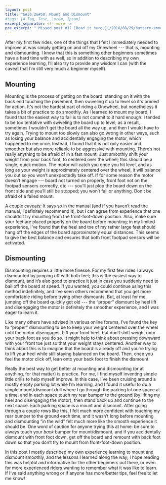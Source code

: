 ```yaml
---
layout: post
title: "&#35;2&#58; Mount and Dismount"
#tags: [A Tag, Test, Lorem, Ipsum]
excerpt_separator: <!--more-->
pre_excerpt: "_Missed post #1? [Read it here.](/2018/08/29/buttery-smooth.html)_"
---
```


After my first few rides, one of the things that I felt I immediately needed to improve at was simply getting on and off my Onewheel --- that is, mounting and dismounting.  I know that this is something other beginners sometimes have a hard time with as well, so in addition to describing my own experience learning, I’ll also try to provide any wisdom I can (with the caveat that I’m still very much a beginner myself).
<!--more-->

## Mounting

Mounting is the process of getting on the board: standing on it with the back end touching the pavement, then swiveling it up to level so it's primed for action.  It's not the hardest part of riding a Onewheel, but nonetheless it takes a bit of practice to do smoothly.  As I learned to mount my board, I found that the easiest way to fail is to not commit to it hard enough.  I tended to be too tentative with swiveling the board up to level; as a result, sometimes I wouldn’t get the board all the way up, and then I would have to try again.  Trying to mount too slowly can also go wrong in other ways, such as losing your balance and accidentally engaging the motor, which happened to me once.  Instead, I found that it is not only easier and smoother but also more reliable to be aggressive with mounting.  There’s not really anything to be afraid of in a fast mount.  Just smoothly shift your weight from your back foot, to centered over the wheel; this should be a single, quick motion.  The motor will catch you once you hit level, and as long as your weight is approximately centered over the wheel, it will balance you out so you won’t unexpectedly take off.  If for some reason the motor doesn’t engage --- board not turned on properly, front foot not on the footpad sensors correctly, etc --- you’ll just plop the board down on the front side and you’ll still be stopped; you won’t fall or anything.  Don’t be afraid of a failed mount.

A couple caveats: It says so in the manual (and if you haven’t read the manual, I definitely recommend it), but I can agree from experience that one shouldn’t try mounting from the front-foot-down position.  Also, make sure your feet are placed properly on the board before mounting; in my limited experience, I’ve found that the heel and toe of my rather large feet should hang off the edges of the board approximately equal distances.  This seems to give the best balance and ensures that both front footpad sensors will be activated.

## Dismounting

Dismounting requires a little more finesse.  For my first few rides I always dismounted by jumping off with both feet; this is the easiest way to dismount, and it’s also good to practice it just in case you suddenly need to bail off the board at speed.  If you wanted, you could continue using this method indefinitely, and I’ve seen others recommend that you get more comfortable riding before trying other dismounts.  But, at least for me, jumping off the board quickly got old --- the “proper” dismount by heel lift and disengaging the motor is definitely the smoother experience, and I was eager to learn it.

Like many others have advised in various online forums, I’ve found the key to “proper” dismounting to be to keep your weight centered over the wheel until the motor disengages.  Lift your front heel, but don’t shift weight onto your back foot as you do so.  It might help to think about pressing downward with your front toe just so that your weight stays centered.  Another way to think about this is to imagine that the board is already off and you’re trying to lift your heel while still staying balanced on the board.  Then, once you feel the motor click off, lean onto your back foot to finish the dismount.

Really the best way to get better at mounting and dismounting (or at anything, for that matter) is practice.  For me, I find myself inventing simple little drills to help myself improve.  In this case, I’ve been cruising around a mostly empty parking lot while I’m learning, and I found it useful to do a simple mount/dismount drill where I go through the parking lot one space at a time, and in each space touch my rear bumper to the ground (by lifting my heel and disengaging the motor), then stand back up and continue to the next space.  Each parking space is a mount and dismount.  After going through a couple rows like this, I felt much more confident with touching my rear bumper to the ground each time, and it wasn’t long before mounting and dismounting “in the wild” felt much more like the smooth experience it should be.  One word of caution for anyone trying this at home: be sure to always touch your _back_ bumper for mount/dismount, and if you accidentally dismount with front foot down, get off the board and remount with back foot down so that you don’t try to mount from front-foot-down position.

In this post I mostly described my own experience learning to mount and dismount smoothly, and the lessons I learned along the way; I hope reading this was helpful and informative for the other beginners out there, or even for more experienced riders wanting to remember what it was like to learn. If I’ve said anything wrong or if anyone has more/better tips, feel free to let me know!
